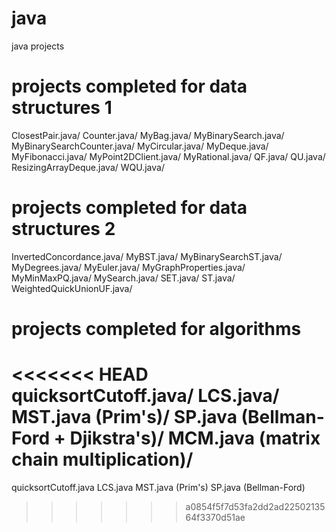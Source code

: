 java
====

java projects

projects completed for data structures 1
========================================
ClosestPair.java/
Counter.java/
MyBag.java/
MyBinarySearch.java/
MyBinarySearchCounter.java/
MyCircular.java/
MyDeque.java/
MyFibonacci.java/
MyPoint2DClient.java/
MyRational.java/
QF.java/
QU.java/
ResizingArrayDeque.java/
WQU.java/

projects completed for data structures 2
========================================
InvertedConcordance.java/
MyBST.java/
MyBinarySearchST.java/
MyDegrees.java/
MyEuler.java/
MyGraphProperties.java/
MyMinMaxPQ.java/
MySearch.java/
SET.java/
ST.java/
WeightedQuickUnionUF.java/

projects completed for algorithms
=================================
<<<<<<< HEAD
quicksortCutoff.java/
LCS.java/
MST.java (Prim's)/
SP.java (Bellman-Ford + Djikstra's)/
MCM.java (matrix chain multiplication)/
=======
quicksortCutoff.java
LCS.java
MST.java (Prim's)
SP.java (Bellman-Ford)
>>>>>>> a0854f5f7d53fa2dd2ad2250213564f3370d51ae

